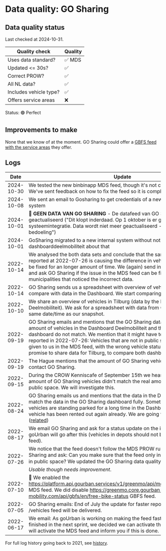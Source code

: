 # Data quality: GO Sharing

## Data quality status

Last checked at 2024-10-31.

| **Quality check**           | **Quality**
| --                          | --
| Uses data standard?         | ✅ MDS
| Updated <= 30s?             | ✅
| Correct PROW?               | ✅
| All NL data?                | ✅
| Includes vehicle type?      | ✅
| Offers service areas        | ❌

Status: 🟢 Perfect

## Improvements to make

None that we know of at the moment. GO Sharing could offer a [GBFS feed with the service areas](https://docs.dashboarddeelmobiliteit.nl/data_feeds/service_areas/) they offer.

## Logs

| Date       | Update 
| ----       | ---
| 2024-10-30 | We tested the new binbinapp MDS feed, though it's not compliant with MDS yet. We've sent feedback on how to fix the feed so it is compliant.
| 2024-10-08 | We sent an email to Gosharing to get credentials of a new feed for the new system
| 2024-10-01 | 🐛 **GEEN DATA VAN GO SHARING** - De datafeed van GO Sharing wordt niet meer geactualiseerd ("Dit klopt inderdaad. Op 1 oktober is er gestart met een interne systeemintegratie. Data wordt niet meer geactualiseerd - uiteraard niet de bedoeling")
| 2024-10-01 | GoSharing migrated to a new internal system without notifiying the dashboarddeelmobiliteit about that
| 2022-10-14 | We analysed the both data sets and conclude that the same issue that we reported at 2022-07-26 is causing the difference in vehicles. This issue has to be fixed for an longer amount of time. We (again) send info on how to fix this and ask GO Sharing if the issue in the MDS feed can be fixed. Also we inform the municipalities that noticed the incorrect data.
| 2022-10-14 | GO Sharing sends us a spreadsheet with overview of vehicles in Tilburg, to compare with data in the Dashboard. We start comparing.
| 2022-10-10 | We share an overview of vehicles in Tilburg (data by the Dashboard Deelmobiliteit). We ask for a spreadsheet with data from GO Sharing, for the same date/time as our snapshot.
| 2022-09-19 | GO Sharing emails and mentions that the GO Sharing data team sees that the amount of vehicles in the Dashboard Deelmobiliteit and the amount in their own dashboard do not match. We mention that it might have to do with the issue we reported in 2022-07-26: Vehicles that are not in public space anymore are still given to us in the MDS feed, with the wrong vehicle status. Next to that we promise to share data for Tilburg, to compare both dashboards.
| 2022-09-19 | The Hague mentions that the amount of GO Sharing vehicles is not correct. We contact GO Sharing.
| 2022-09-15 | During the CROW Kenniscafe of September 15th we heard from Tilburg that the amount of GO Sharing vehicles didn't match the real amount of vehicles in public space. We will investigate this.
| 2022-08-24 | GO Sharing emails us and mentions that the data in the Dashboard doesn't match the data in the GO Sharing dashboard fully. Sometimes GO Sharing vehicles are standing parked for a long time in the Dashboard, while in reality the vehicle has been rented out again already. We are going to do research on this ([related](https://github.com/Stichting-CROW/dashboarddeelmobiliteit-datakwaliteit/issues/32))
| 2022-08-17 | We email GO Sharing and ask for a status update on the incorrect feed PROW. goUrban will go after this (vehicles in depots should not be present in the data feed).
| 2022-07-26 | We notice that the feed doesn't follow the MDS PROW rules. We email GO Sharing and ask: Can you make sure that the feed only include vehicles that are in public space? We updated the GO Sharing data quality from 🟢 _Perfect_ to 🟡 _Usable though needs improvement_.
| 2022-07-10 | 🎉 We enabled the https://platform.api.gourban.services/v1/greenmo/api/mds/netherlands/vehicles MDS feed. We did disable https://greenmo.core.gourban-mobility.com/api/gbfs/en/free-bike-status GBFS feed.
| 2022-07-05 | GO Sharing emails: End of July the update for faster reponse times of the MDS /vehicles feed will be delivered.
| 2022-06-17 | We email: As goUrban is working on making the feed faster and this will be finished in the next sprint, we decided we can activate the MDS feed now. We will activate the MDS feed and inform you if this is done.

For full log history going back to 2021, see [history](https://github.com/Stichting-CROW/dashboarddeelmobiliteit-datakwaliteit/blob/38ea1d0b48c7dfe2fa3298e43ceac50d11a27603/provider/GoSharing.md#logs).
